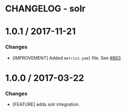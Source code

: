 # CHANGELOG - solr

1.0.1 / 2017-11-21
==================

### Changes

* [IMPROVEMENT] Added `metrics.yaml` file. See [#863][]

1.0.0 / 2017-03-22
==================

### Changes

* [FEATURE] adds solr integration.

<!--- The following link definition list is generated by PimpMyChangelog --->
[#863]: https://github.com/DataDog/integrations-core/issues/863
